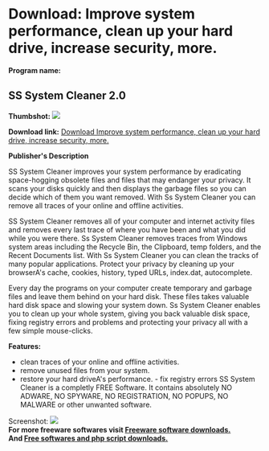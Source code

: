 # Download: Improve system performance, clean up your hard drive, increase security, more.

**Program name:**

## SS System Cleaner 2.0

  
**Thumbshot:** ![](http://www.freewarefiles.com/screenshot/sssysclnr_md.gif)   
  
**Download link:** [Download Improve system performance, clean up your hard drive, increase security, more.](http://freesoftwares.boysofts.com/SS-System-Cleaner_program_33953.html)  
  


**Publisher's Description**  
  


SS System Cleaner improves your system performance by eradicating space-hogging obsolete files and files that may endanger your privacy. It scans your disks quickly and then displays the garbage files so you can decide which of them you want removed. With Ss System Cleaner you can remove all traces of your online and offline activities. 

SS System Cleaner removes all of your computer and internet activity files and removes every last trace of where you have been and what you did while you were there. Ss System Cleaner removes traces from Windows system areas including the Recycle Bin, the Clipboard, temp folders, and the Recent Documents list. With Ss System Cleaner you can clean the tracks of many popular applications. Protect your privacy by cleaning up your browserA's cache, cookies, history, typed URLs, index.dat, autocomplete.

Every day the programs on your computer create temporary and garbage files and leave them behind on your hard disk. These files takes valuable hard disk space and slowing your system down. Ss System Cleaner enables you to clean up your whole system, giving you back valuable disk space, fixing registry errors and problems and protecting your privacy all with a few simple mouse-clicks.

**Features:**

  * clean traces of your online and offline activities. 
  * remove unused files from your system. 
  * restore your hard driveA's performance. - fix registry errors 
SS System Cleaner is a completly FREE Software. It contains absolutely NO ADWARE, NO SPYWARE, NO REGISTRATION, NO POPUPS, NO MALWARE or other unwanted software. 

  
  
Screenshot: ![](http://www.freewarefiles.com/screenshot/sssysclnr.gif)   
**For more freeware softwares visit [Freeware software downloads.](http://freesoftwares.boysofts.com/)**   
**And [Free softwares and php script downloads.](http://www.boysofts.com/)**
